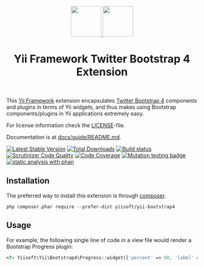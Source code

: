 <p align="center">
    <a href="https://github.com/yiisoft" target="_blank">
        <img src="https://avatars0.githubusercontent.com/u/993323" height="80px">
    </a>
    <a href="http://getbootstrap.com/" target="_blank" rel="external">
        <img src="https://v4-alpha.getbootstrap.com/assets/brand/bootstrap-solid.svg" height="80px">
    </a>
    <h1 align="center">Yii Framework Twitter Bootstrap 4 Extension</h1>
    <br>
</p>

This [Yii Framework] extension encapsulates [Twitter Bootstrap 4] components
and plugins in terms of Yii widgets, and thus makes using Bootstrap components/plugins
in Yii applications extremely easy.

[Yii Framework]:        http://www.yiiframework.com/
[Twitter Bootstrap 4]:  https://getbootstrap.com/docs/4.1/getting-started/introduction/

For license information check the [LICENSE](LICENSE.md)-file.

Documentation is at [docs/guide/README.md](docs/guide/README.md).

[![Latest Stable Version](https://poser.pugx.org/yiisoft/yii-bootstrap4/v/stable.png)](https://packagist.org/packages/yiisoft/yii-bootstrap4)
[![Total Downloads](https://poser.pugx.org/yiisoft/yii-bootstrap4/downloads.png)](https://packagist.org/packages/yiisoft/yii-bootstrap4)
[![Build status](https://github.com/yiisoft/yii-bootstrap4/workflows/build/badge.svg)](https://github.com/yiisoft/yii-bootstrap4/actions?query=workflow%3Abuild)
[![Scrutinizer Code Quality](https://scrutinizer-ci.com/g/yiisoft/yii-bootstrap4/badges/quality-score.png?b=master)](https://scrutinizer-ci.com/g/yiisoft/yii-bootstrap4/?branch=master)
[![Code Coverage](https://scrutinizer-ci.com/g/yiisoft/yii-bootstrap4/badges/coverage.png?b=master)](https://scrutinizer-ci.com/g/yiisoft/yii-bootstrap4/?branch=master)
[![Mutation testing badge](https://img.shields.io/endpoint?style=flat&url=https%3A%2F%2Fbadge-api.stryker-mutator.io%2Fgithub.com%2Fyiisoft%2Fyii-bootstrap4%2Fmaster)](https://dashboard.stryker-mutator.io/reports/github.com/yiisoft/yii-bootstrap4/master)
[![static analysis with phan](https://github.com/yiisoft/yii-bootstrap4/workflows/static%20analysis%20with%20phan/badge.svg)](https://github.com/yiisoft/yii-bootstrap4/actions?query=workflow%3A%22static+analysis+with+phan%22)


Installation
------------

The preferred way to install this extension is through [composer](http://getcomposer.org/download/).

```
php composer.phar require --prefer-dist yiisoft/yii-bootstrap4
```

Usage
----

For example, the following
single line of code in a view file would render a Bootstrap Progress plugin:

```php
<?= Yiisoft\Yii\Bootstrap4\Progress::widget(['percent' => 60, 'label' => 'test']) ?>
```
